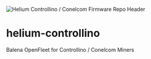 ![Helium Controllino / Conelcom Firmware Repo Header](https://cdn.shopify.com/s/files/1/0071/2281/3001/files/Nebra-Firmware-Github-Header-Controllino_2x_1.png?v=1673812641)

# helium-controllino
Balena OpenFleet for Controllino / Conelcom Miners
